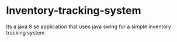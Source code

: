# Inventory-tracking-system
Its a java 8 se application that uses java swing for a simple inventory tracking system
